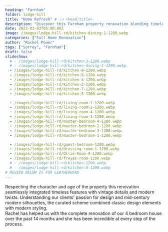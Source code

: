 ```yaml
---
heading: "Farnham"
folder: lodge-hill
title: "Home Refresh" # 👈 <head:title>
description: "Discover this Farnham property renovation blending timeless features with mid-century modern elements. Vintage details and contemporary twists create a sophisticated home respecting the character of this period property." # 👈 preview
date: 2023-03-03T05:00:00Z
image: /images/lodge-hill-rd/kitchen-dining-1-1200.webp
categories: ["Full Home Renovation"]
author: "Rachel Power"
tags: ["Surrey", "Farnham"]
draft: false
slideshow:
  # - /images/lodge-hill-rd/kitchen-3-1200.webp
  # - /images/lodge-hill-rd/kitchen-dining-1-1200.webp
  - /images/lodge-hill-rd/kitchen-9-1200.webp
  - /images/lodge-hill-rd/kitchen-6-1200.webp
  - /images/lodge-hill-rd/kitchen-4-1200.webp
  - /images/lodge-hill-rd/kitchen-2-1200.webp
  - /images/lodge-hill-rd/kitchen-7-1200.webp
  - /images/lodge-hill-rd/kitchen-5-1200.webp

  - /images/lodge-hill-rd/living-room-1-1200.webp
  - /images/lodge-hill-rd/living-room-2-1200.webp
  - /images/lodge-hill-rd/living-room-4-1200.webp
  - /images/lodge-hill-rd/living-room-3-1200.webp
  - /images/lodge-hill-rd/master-bedroom-4-1200.webp
  - /images/lodge-hill-rd/master-bedroom-2-1200.webp
  - /images/lodge-hill-rd/master-bedroom-3-1200.webp
  - /images/lodge-hill-rd/master-bedroom-1-1200.webp

  - /images/lodge-hill-rd/guest-bedroom-1200.webp
  - /images/lodge-hill-rd/dressing-room-1-1200.webp
  - /images/lodge-hill-rd/Ollie-Room-9-1200.webp
  - /images/lodge-hill-rd/freyas-room-1200.webp
  # - /images/lodge-hill-rd/kitchen-1200.webp
  # - /images/lodge-hill-rd/kitchen-8-1200.webp
# REVIEW BELOW IS FOR LEATHERHEAD
---
```


Respecting the character and age of the property this renovation seamlessly integrated timeless features with vintage details and modern twists.  Understanding our clients' passion for design and mid-century modern silhouettes, the curated scheme combined classic design elements with modern styling.  
<Testimonial link="https://www.houzz.co.uk/viewReview/2121237/rachel-power-design-review">
Rachel has helped us with the complete renovation of our 4 bedroom house over the past 14 months and she has been incredible at every step of the process.
</Testimonial>